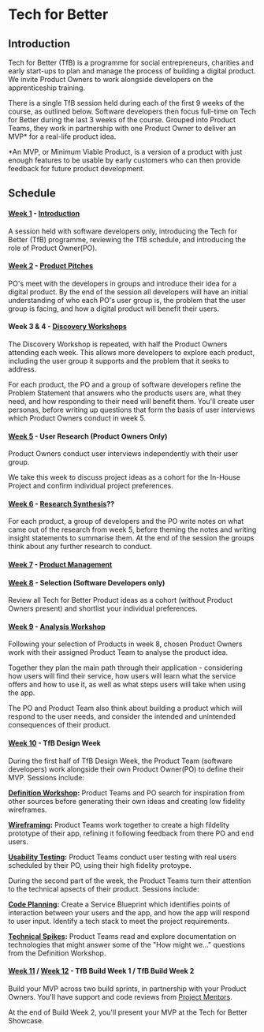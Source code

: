 # Tech for Better

## Introduction

Tech for Better (TfB) is a programme for social entrepreneurs, charities and early start-ups to plan and manage the process of building a digital product. We invite Product Owners to work alongside developers on the apprenticeship training.

There is a single TfB session held during each of the first 9 weeks of the course, as outlined below. Software developers then focus full-time on Tech for Better during the last 3 weeks of the course. Grouped into Product Teams, they work in partnership with one Product Owner to deliver an MVP\* for a real-life product idea.

\*An MVP, or Minimum Viable Product, is a version of a product with just enough features to be usable by early customers who can then provide feedback for future product development.

## Schedule

#### [Week 1](../../syllabus/apprenticeship/server/schedule/) - [Introduction](https://fac-slides.netlify.app/slides/dev-intro/#0)

A session held with software developers only, introducing the Tech for Better (TfB) programme, reviewing the TfB schedule, and introducing the role of Product Owner(PO).

#### [Week 2](../../syllabus/apprenticeship/database/schedule/) - [Product Pitches](https://fac-slides.netlify.app/slides/pitches/#0)

PO's meet with the developers in groups and introduce their idea for a digital product. By the end of the session all developers will have an initial understanding of who each PO's user group is, the problem that the user group is facing, and how a digital product will benefit their users.

#### Week 3 & 4 - [Discovery Workshops](https://fac-slides.netlify.app/slides/discovery/#0)

The Discovery Workshop is repeated, with half the Product Owners attending each week. This allows more developers to explore each product, including the user group it supports and the problem that it seeks to address.

For each product, the PO and a group of software developers refine the Problem Statement that answers who the products users are, what they need, and how responding to their need will benefit them. You'll create user personas, before writing up questions that form the basis of user interviews which Product Owners conduct in week 5.

#### [Week 5](../../syllabus/apprenticeship/client-side-app/schedule/) - User Research (Product Owners Only)

Product Owners conduct user interviews independently with their user group.

We take this week to discuss project ideas as a cohort for the In-House Project and confirm individual project preferences.

#### [Week 6](../../syllabus/apprenticeship/full-stack-app/schedule/) - [Research Synthesis](https://fac-slides.netlify.app/slides/research-analysis/#0)??

<!-- Rename slides to Research Synthesis for clarity? -->

For each product, a group of developers and the PO write notes on what came out of the research from week 5, before theming the notes and writing insight statements to summarise them. At the end of the session the groups think about any further research to conduct.

#### [Week 7](../../syllabus/projects/in-house-design/schedule/) - [Product Management](https://fac-slides.netlify.app/slides/product-management/#0)

#### [Week 8](../../syllabus/projects/in-house-build-1/schedule/) - Selection (Software Developers only)

Review all Tech for Better Product ideas as a cohort (without Product Owners present) and shortlist your individual preferences.

#### [Week 9](../../syllabus/projects/in-house-build-2/schedule/) - [Analysis Workshop](https://fac-slides.netlify.app/slides/analysis/#0)

Following your selection of Products in week 8, chosen Product Owners work with their assigned Product Team to analyse the product idea.

Together they plan the main path through their application - considering how users will find their service, how users will learn what the service offers and how to use it, as well as what steps users will take when using the app.

The PO and Product Team also think about building a product which will respond to the user needs, and consider the intended and unintended consequences of their product.

#### [Week 10](../../syllabus/projects/tfb-design/schedule/) - TfB Design Week

During the first half of TfB Design Week, the Product Team (software developers) work alongside their own Product Owner(PO) to define their MVP. Sessions include:

**[Definition Workshop](https://fac-slides.netlify.app/slides/definition/#0):** Product Teams and PO search for inspiration from other sources before generating their own ideas and creating low fidelity wireframes.

**[Wireframing](https://www.figma.com/blog/how-to-wireframe/#types-of-wireframes):** Product Teams work together to create a high fildelity prototype of their app, refining it following feedback from there PO and end users.

**[Usability Testing](https://fac-slides.netlify.app/slides/usability-testing/#0):** Product Teams conduct user testing with real users scheduled by their PO, using their high fidelity protoype.

During the second part of the week, the Product Teams turn their attention to the technical apsects of their product. Sessions include:

**[Code Planning](https://fac-slides.netlify.app/slides/code-planning/#0):** Create a Service Blueprint which identifies points of interaction between your users and the app, and how the app will respond to user input. Identify a tech stack to meet the project requirements.

**[Technical Spikes](../../syllabus/projects/TFB-design/spikes/):** Product Teams read and explore documentation on technologies that might answer some of the "How might we..." questions from the Definition Workshop.

#### [Week 11](../../syllabus/projects/tfb-build-1/schedule/) / [Week 12](../../syllabus/projects/tfb-build-2/schedule/) - TfB Build Week 1 / TfB Build Week 2

Build your MVP across two build sprints, in partnership with your Product Owners. You'll have support and code reviews from [Project Mentors](/course/handbook/mentor-roles/).

At the end of Build Week 2, you'll present your MVP at the Tech for Better Showcase.
